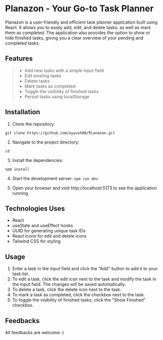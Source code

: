# Planazon - Your Go-to Task Planner
Planazon is a user-friendly and efficient task planner application built using React. It allows you to easily add, edit, and delete tasks, as well as mark them as completed. The application also provides the option to show or hide finished tasks, giving you a clear overview of your pending and completed tasks.

## Features

> - Add new tasks with a simple input field
> - Edit existing tasks
> - Delete tasks
> - Mark tasks as completed
> - Toggle the visibility of finished tasks
> - Persist tasks using localStorage

## Installation

1. Clone the repository:

``` git clone https://github.com/ayyush08/PLanazon.git ```

2. Navigate to the project directory:

``` cd ```

3. Install the dependencies:

``` npm install ```

4. Start the development server:
``` npm run dev ```

5. Open your browser and visit http://localhost:5173 to see the application running.

## Technologies Uses

- React
- useState and useEffect hooks
- UUID for generating unique task IDs
- React Icons for edit and delete icons
- Tailwind CSS for styling

## Usage

1. Enter a task in the input field and click the "Add" button to add it to your task list.
2. To edit a task, click the edit icon next to the task and modify the task in the input field. The changes will be saved automatically.
3. To delete a task, click the delete icon next to the task.
4. To mark a task as completed, click the checkbox next to the task.
5. To toggle the visibility of finished tasks, click the "Show Finished" checkbox.

## Feedbacks
All feedbacks are welcome :)
